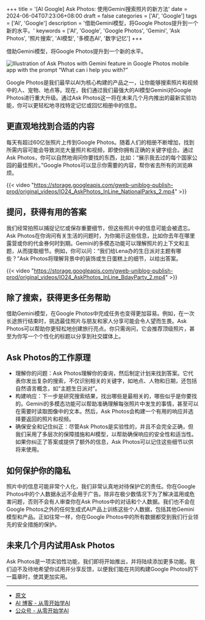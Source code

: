 +++
title = '[AI Google] Ask Photos: 使用Gemini搜索照片的新方法'
date = 2024-06-04T07:23:06+08:00
draft = false
categories = ['AI', 'Google']
tags = ['AI', 'Google']
description = '借助Gemini模型，将Google Photos提升到一个新的水平。'
keywords = ['AI', 'Google', 'Google Photos', 'Gemini', 'Ask Photos', '照片搜索', 'AI模型', '多模态AI', '数字记忆']
+++

借助Gemini模型，将Google Photos提升到一个新的水平。

![Illustration of Ask Photos with Gemini feature in Google Photos mobile app with the prompt “What can i help you with?”](https://storage.googleapis.com/gweb-uniblog-publish-prod/images/Ask_Photos-Final-Keyword-Header.width-1200.format-webp.webp)

Google Photos是我们最早以AI为核心构建的产品之一，让你能够搜索照片和视频中的人、宠物、地点等。现在，我们通过我们最强大的AI模型Gemini对Google Photos进行重大升级。通过Ask Photos这一将在未来几个月内推出的最新实验功能，你可以更轻松地寻找特定记忆或回忆相册中的信息。

## 更直观地找到合适的内容
每天有超过60亿张照片上传到Google Photos。随着人们的相册不断增加，找到所需内容可能会导致浏览大量照片和视频，即使你拥有正确的关键字组合。通过Ask Photos，你可以自然地询问你要找的东西，比如：“展示我去过的每个国家公园的最佳照片。”Google Photos可以显示你需要的内容，帮你省去所有的浏览麻烦。

{{< video "https://storage.googleapis.com/gweb-uniblog-publish-prod/original_videos/IO24_AskPhotos_InLine_NationalParks_2.mp4" >}}

## 提问，获得有用的答案
我们经常拍照以捕捉记忆或保存重要细节，但这些照片中的信息可能会被遗忘。Ask Photos在你询问有关生活的问题时，为你揭示这些信息，比如你去年在哪里露营或你的代金券何时到期。Gemini的多模态功能可以理解照片的上下文和主题，从而提取细节。例如，你可以问：“我们给Lena办的生日派对主题有哪些？”Ask Photos将理解背景中的装饰或生日蛋糕上的细节，以给出答案。

{{< video "https://storage.googleapis.com/gweb-uniblog-publish-prod/original_videos/IO24_AskPhotos_InLine_BdayParty_2.mp4" >}}

## 除了搜索，获得更多任务帮助
借助Gemini模型，在Google Photos中完成任务也变得更加容易。例如，在一次长途旅行结束时，挑选最佳照片与朋友和家人分享可能会令人望而生畏。Ask Photos可以帮助你更轻松地创建旅行亮点。你只需询问，它会推荐顶级照片，甚至为你写一个个性化的标题以分享到社交媒体上。

## Ask Photos的工作原理
- 理解你的问题：Ask Photos理解你的查询，然后制定计划来找到答案。它代表你发出复杂的搜索，不仅识别相关的关键字，如地点、人物和日期，还包括自然语言概念，如“主题生日派对”。
- 构建响应：下一步是研究搜索结果，找出哪些是最相关的，哪些似乎是你要找的。Gemini的多模态功能可以帮助准确理解每张照片中发生的事情，甚至可以在需要时读取图像中的文本。然后，Ask Photos会构建一个有用的响应并选择要返回的照片和视频。
- 确保安全和记住纠正：尽管Ask Photos是实验性的，并且不会完全正确，但我们采用了多层次的保障措施和AI模型，以帮助确保响应的安全性和适当性。如果你纠正了答案或提供了额外的信息，Ask Photos可以记住这些细节以供将来使用。

## 如何保护你的隐私
照片中的信息可能非常个人化，我们非常认真地对待保护它的责任。你在Google Photos中的个人数据永远不会用于广告。除非在极少数情况下为了解决滥用或危害问题，否则不会有人审查你在Ask Photos中的对话和个人数据。我们也不会在Google Photos之外的任何生成式AI产品上训练这些个人数据，包括其他Gemini模型和产品。正如往常一样，你在Google Photos中的所有数据都受到我们行业领先的安全措施的保护。

## 未来几个月内试用Ask Photos
Ask Photos是一项实验性功能，我们即将开始推出，并将陆续添加更多功能。我们迫不及待地希望你试用并分享反馈，以便我们能在共同构建Google Photos的下一篇章时，使其更加实用。

---

- [原文](https://blog.google/products/photos/ask-photos-google-io-2024/)
- [AI 博客 - 从零开始学AI](https://ai-blog.aihub2022.top/zh/post/ai-google-ask-photos-google-io-2024/)
- [公众号 - 从零开始学AI](https://mp.weixin.qq.com/s?__biz=MzA3MDIyNTgzNA==&mid=2649977372&idx=1&sn=7168e2846c4a769f0aacead640f67486&chksm=86c7c8d9b1b041cf641a16d04dc533fbe04ec2a29afa8df5c556b91676acfd8ef9613c982fd9#rd)
<!-- - [CSDN - 从零开始学AI](...) -->
<!-- - [掘金 - 从零开始学AI](...) -->
<!-- - [知乎 - 从零开始学AI](...) -->
<!-- - [阿里云 - 从零开始学AI](...) -->
<!-- - [腾讯云 - 从零开始学AI](...) -->
